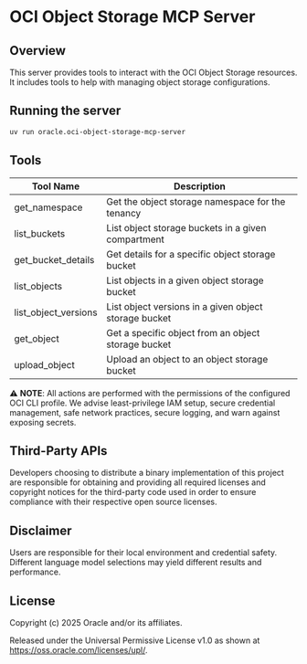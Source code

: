 # OCI Object Storage MCP Server

## Overview
This server provides tools to interact with the OCI Object Storage resources.
It includes tools to help with managing object storage configurations.

## Running the server
```sh
uv run oracle.oci-object-storage-mcp-server
```

## Tools
| Tool Name | Description |
| --- | --- |
| get_namespace | Get the object storage namespace for the tenancy |
| list_buckets | List object storage buckets in a given compartment |
| get_bucket_details | Get details for a specific object storage bucket |
| list_objects | List objects in a given object storage bucket |
| list_object_versions | List object versions in a given object storage bucket |
| get_object | Get a specific object from an object storage bucket |
| upload_object | Upload an object to an object storage bucket |

⚠️ **NOTE**: All actions are performed with the permissions of the configured OCI CLI profile. We advise least-privilege IAM setup, secure credential management, safe network practices, secure logging, and warn against exposing secrets.

## Third-Party APIs

Developers choosing to distribute a binary implementation of this project are responsible for obtaining and providing all required licenses and copyright notices for the third-party code used in order to ensure compliance with their respective open source licenses.

## Disclaimer

Users are responsible for their local environment and credential safety. Different language model selections may yield different results and performance.

## License

Copyright (c) 2025 Oracle and/or its affiliates.
 
Released under the Universal Permissive License v1.0 as shown at  
<https://oss.oracle.com/licenses/upl/>.

